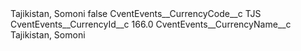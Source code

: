 <?xml version="1.0" encoding="UTF-8"?>
<CustomMetadata xmlns="http://soap.sforce.com/2006/04/metadata" xmlns:xsi="http://www.w3.org/2001/XMLSchema-instance" xmlns:xsd="http://www.w3.org/2001/XMLSchema">
    <label>Tajikistan, Somoni</label>
    <protected>false</protected>
    <values>
        <field>CventEvents__CurrencyCode__c</field>
        <value xsi:type="xsd:string">TJS</value>
    </values>
    <values>
        <field>CventEvents__CurrencyId__c</field>
        <value xsi:type="xsd:double">166.0</value>
    </values>
    <values>
        <field>CventEvents__CurrencyName__c</field>
        <value xsi:type="xsd:string">Tajikistan, Somoni</value>
    </values>
</CustomMetadata>

